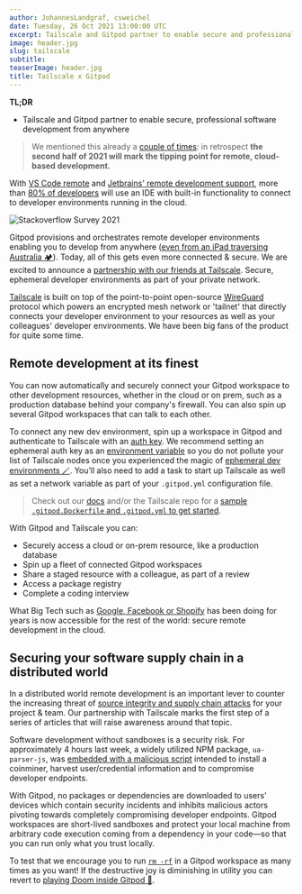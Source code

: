 ```yaml
---
author: JohannesLandgraf, csweichel
date: Tuesday, 26 Oct 2021 13:00:00 UTC
excerpt: Tailscale and Gitpod partner to enable secure and professional software development from anywhere.
image: header.jpg
slug: tailscale
subtitle:
teaserImage: header.jpg
title: Tailscale x Gitpod
---
```


<script context="module">
  export const prerender = true;
</script>

**TL;DR**

- Tailscale and Gitpod partner to enable secure, professional software development from anywhere

> We mentioned this already a [couple of times](/blog/cloud-based-development-for-everyone): in retrospect **the second half of 2021 will mark the tipping point for remote, cloud-based development.**

With [VS Code remote](https://code.visualstudio.com/docs/remote/remote-overview) and [Jetbrains' remote development support](https://youtrack.jetbrains.com/issue/IDEA-226455#focus=Comments-27-5290105.0-0), more than [80% of developers](https://insights.stackoverflow.com/survey/2021#section-most-popular-technologies-integrated-development-environment) will use an IDE with built-in functionality to connect to developer environments running in the cloud.

![Stackoverflow Survey 2021](../../../static/images/blog/cloud-ide-history/stackoverflow-ide.jpg)

Gitpod provisions and orchestrates remote developer environments enabling you to develop from anywhere ([even from an iPad traversing Australia 🏕](https://ghuntley.com/anywhere/)). Today, all of this gets even more connected & secure. We are excited to announce a [partnership with our friends at Tailscale](https://www.tailscale.com/blog/gitpod). Secure, ephemeral developer environments as part of your private network.

[Tailscale](https://tailscale.com/) is built on top of the point-to-point open-source [WireGuard](https://www.wireguard.com/) protocol which powers an encrypted mesh network or 'tailnet' that directly connects your developer environment to your resources as well as your colleagues' developer environments. We have been big fans of the product for quite some time.

## Remote development at its finest

You can now automatically and securely connect your Gitpod workspace to other development resources, whether in the cloud or on prem, such as a production database behind your company's firewall. You can also spin up several Gitpod workspaces that can talk to each other.

To connect any new dev environment, spin up a workspace in Gitpod and authenticate to Tailscale with an [auth key](https://tailscale.com/kb/1085/auth-keys/). We recommend setting an ephemeral auth key as an [environment variable](https://gitpod.io/variables) so you do not pollute your list of Tailscale nodes once you experienced the magic of [ephemeral dev environments 🪄](/docs#ephemeral). You’ll also need to add a task to start up Tailscale as well as set a network variable as part of your `.gitpod.yml` configuration file.

> Check out our [docs](/docs/configure/tailscale) and/or the Tailscale repo for a [sample `.gitpod.Dockerfile` and `.gitpod.yml` to get started](https://github.com/gitpod-io/demo-tailscale-with-gitpod).

With Gitpod and Tailscale you can:

- Securely access a cloud or on-prem resource, like a production database
- Spin up a fleet of connected Gitpod workspaces
- Share a staged resource with a colleague, as part of a review
- Access a package registry
- Complete a coding interview

What Big Tech such as [Google, Facebook or Shopify](https://twitter.com/jmwind/status/1331364214582222854?s=20) has been doing for years is now accessible for the rest of the world: secure remote development in the cloud.

## Securing your software supply chain in a distributed world

In a distributed world remote development is an important lever to counter the increasing threat of [source integrity and supply chain attacks](https://opensource.googleblog.com/2021/10/protect-your-open-source-project-from-supply-chain-attacks.html) for your project & team. Our partnership with Tailscale marks the first step of a series of articles that will raise awareness around that topic.

Software development without sandboxes is a security risk. For approximately 4 hours last week, a widely utilized NPM package, `ua-parser-js`, was [embedded with a malicious script](https://www.rapid7.com/blog/post/2021/10/25/npm-library-ua-parser-js-hijacked-what-you-need-to-know/) intended to install a coinminer, harvest user/credential information and to compromise developer endpoints.

With Gitpod, no packages or dependencies are downloaded to users' devices which contain security incidents and inhibits malicious actors pivoting towards completely compromising developer endpoints. Gitpod workspaces are short-lived sandboxes and protect your local machine from arbitrary code execution coming from a dependency in your code—so that you can run only what you trust locally.

To test that we encourage you to run [`rm -rf`](https://github.com/gitpod-io/rm-rf) in a Gitpod workspace as many times as you want! If the destructive joy is diminishing in utility you can revert to [playing Doom inside Gitpod 🔫](https://twitter.com/GeoffreyHuntley/status/1451065894637998083?s=20).
